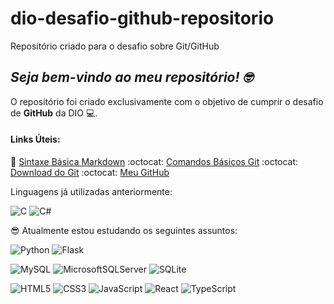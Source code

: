 # dio-desafio-github-repositorio
Repositório criado para o desafio sobre Git/GitHub


## ***Seja bem-vindo ao meu repositório! :nerd_face:*** 

O repositório foi criado exclusivamente com o objetivo de cumprir o desafio de **GitHub** da DIO :computer:.


#### Links Úteis:
:memo: [Sintaxe Básica Markdown](https://www.markdownguide.org/basic-syntax/)
:octocat: [Comandos Básicos Git](https://comandosgit.github.io/)
:octocat: [Download do Git](https://git-scm.com/download/win)
:octocat: [Meu GitHub](https://github.com/G4bR13LChArLaNtE)

Linguagens já utilizadas anteriormente:

![C](https://img.shields.io/badge/c-%2300599C.svg?style=for-the-badge&logo=c&logoColor=white)
![C#](https://img.shields.io/badge/c%23-%23239120.svg?style=for-the-badge&logo=c-sharp&logoColor=white)


:sunglasses: Atualmente estou estudando os seguintes assuntos:  

![Python](https://img.shields.io/badge/python-3670A0?style=for-the-badge&logo=python&logoColor=ffdd54)
![Flask](https://img.shields.io/badge/flask-%23000.svg?style=for-the-badge&logo=flask&logoColor=white)<br>

![MySQL](https://img.shields.io/badge/mysql-%2300f.svg?style=for-the-badge&logo=mysql&logoColor=white)
![MicrosoftSQLServer](https://img.shields.io/badge/Microsoft%20SQL%20Sever-CC2927?style=for-the-badge&logo=microsoft%20sql%20server&logoColor=white)
![SQLite](https://img.shields.io/badge/sqlite-%2307405e.svg?style=for-the-badge&logo=sqlite&logoColor=white)<br>

![HTML5](https://img.shields.io/badge/html5-%23E34F26.svg?style=for-the-badge&logo=html5&logoColor=white)
![CSS3](https://img.shields.io/badge/css3-%231572B6.svg?style=for-the-badge&logo=css3&logoColor=white)
![JavaScript](https://img.shields.io/badge/javascript-%23323330.svg?style=for-the-badge&logo=javascript&logoColor=%23F7DF1E)
![React](https://img.shields.io/badge/react-%2320232a.svg?style=for-the-badge&logo=react&logoColor=%2361DAFB)
![TypeScript](https://img.shields.io/badge/typescript-%23007ACC.svg?style=for-the-badge&logo=typescript&logoColor=white)
